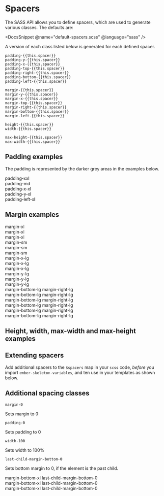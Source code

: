 # Spacers

The SASS API allows you to define spacers, which are used to generate various classes. The defaults are:

<DocsSnippet @name="default-spacers.scss" @language="sass" />

A version of each class listed below is generated for each defined spacer.

    padding-{{this.spacer}}
    padding-y-{{this.spacer}}
    padding-x-{{this.spacer}}
    padding-top-{{this.spacer}}
    padding-right-{{this.spacer}}
    padding-bottom-{{this.spacer}}
    padding-left-{{this.spacer}}

    margin-{{this.spacer}}
    margin-y-{{this.spacer}}
    margin-x-{{this.spacer}}
    margin-top-{{this.spacer}}
    margin-right-{{this.spacer}}
    margin-bottom-{{this.spacer}}
    margin-left-{{this.spacer}}

    height-{{this.spacer}}
    width-{{this.spacer}}

    max-height-{{this.spacer}}
    max-width-{{this.spacer}}

## Padding examples

The padding is represented by the darker grey areas in the examples below.


<div class="ember-skeleton-styles">
<DocsDemo class="body-text" as |demo|>
  <demo.example @name="padding-xxl.hbs" class="padding-examples viewport">
    <div class="padding-xxl">
      <div>padding-xxl</div>
    </div>
  </demo.example>
  <demo.snippet @name="padding-xxl.hbs" />
</DocsDemo>
</div>

<div class="ember-skeleton-styles">
<DocsDemo class="body-text" as |demo|>
  <demo.example @name="padding-md.hbs" class="padding-examples viewport">
    <div class="padding-md">
      <div>padding-md</div>
    </div>
  </demo.example>
  <demo.snippet @name="padding-md.hbs" />
</DocsDemo>
</div>

<div class="ember-skeleton-styles">
<DocsDemo class="body-text" as |demo|>
  <demo.example @name="padding-x-xl.hbs" class="padding-examples viewport">
    <div class="padding-x-xl">
      <div>padding-x-xl</div>
    </div>
  </demo.example>
  <demo.snippet @name="padding-x-xl.hbs" />
</DocsDemo>
</div>

<div class="ember-skeleton-styles">
<DocsDemo class="body-text" as |demo|>
  <demo.example @name="padding-y-xl.hbs" class="padding-examples viewport">
    <div class="padding-y-xl">
      <div>padding-y-xl</div>
    </div>
  </demo.example>
  <demo.snippet @name="padding-y-xl.hbs" />
</DocsDemo>
</div>

<div class="ember-skeleton-styles">
<DocsDemo class="body-text" as |demo|>
  <demo.example @name="padding-left-xl.hbs" class="padding-examples viewport">
    <div class="padding-left-xl">
      <div>padding-left-xl</div>
    </div>
  </demo.example>
  <demo.snippet @name="padding-left-xl.hbs" />
</DocsDemo>
</div>

## Margin examples

<div class="ember-skeleton-styles">
<DocsDemo class="body-text" as |demo|>
  <demo.example @name="margin-xl.hbs" class="margin-examples viewport">
    <div class="margin-xl">margin-xl</div>
    <div class="margin-xl">margin-xl</div>
    <div class="margin-xl">margin-xl</div>
  </demo.example>
  <demo.snippet @name="margin-xl.hbs" />
</DocsDemo>
</div>

<div class="ember-skeleton-styles">
<DocsDemo class="body-text" as |demo|>
  <demo.example @name="margin-sm.hbs" class="margin-examples viewport">
    <div class="margin-sm">margin-sm</div>
    <div class="margin-sm">margin-sm</div>
    <div class="margin-sm">margin-sm</div>
  </demo.example>
  <demo.snippet @name="margin-sm.hbs" />
</DocsDemo>
</div>

<div class="ember-skeleton-styles">
<DocsDemo class="body-text" as |demo|>
  <demo.example @name="margin-x-lg.hbs" class="margin-examples viewport">
    <div class="margin-x-lg">margin-x-lg</div>
    <div class="margin-x-lg">margin-x-lg</div>
    <div class="margin-x-lg">margin-x-lg</div>
  </demo.example>
  <demo.snippet @name="margin-x-lg.hbs" />
</DocsDemo>
</div>

<div class="ember-skeleton-styles">
<DocsDemo class="body-text" as |demo|>
  <demo.example @name="margin-y-lg.hbs" class="margin-examples vertical viewport">
    <div class="margin-y-lg">margin-y-lg</div>
    <div class="margin-y-lg">margin-y-lg</div>
    <div class="margin-y-lg">margin-y-lg</div>
  </demo.example>
  <demo.snippet @name="margin-y-lg.hbs" />
</DocsDemo>
</div>

<div class="ember-skeleton-styles">
<DocsDemo class="body-text" as |demo|>
  <demo.example @name="margin-bottom-lg-margin-right-lg.hbs" class="margin-examples viewport">
    <div class="margin-bottom-lg margin-right-lg">margin-bottom-lg margin-right-lg</div>
    <div class="margin-bottom-lg margin-right-lg">margin-bottom-lg margin-right-lg</div>
    <div class="margin-bottom-lg margin-right-lg">margin-bottom-lg margin-right-lg</div>
    <div class="margin-bottom-lg margin-right-lg">margin-bottom-lg margin-right-lg</div>
    <div class="margin-bottom-lg margin-right-lg">margin-bottom-lg margin-right-lg</div>
    <div class="margin-bottom-lg margin-right-lg">margin-bottom-lg margin-right-lg</div>
  </demo.example>
  <demo.snippet @name="margin-bottom-lg-margin-right-lg.hbs" />
</DocsDemo>
</div>

## Height, width, max-width and max-height examples

<div class="ember-skeleton-styles">
<DocsDemo class="body-text" as |demo|>
  <demo.example @name="height-width-max-height-max-width.hbs" class="height-width-demo viewport"> 
      <div class="max-width-xxl height-xxl"></div>
  </demo.example>
  <demo.snippet @name="height-width-max-height-max-width.hbs" />
</DocsDemo>
</div>

## Extending spacers

Add additional spacers to the `$spacers` map in your `scss` code, *before* you import `ember-skeleton-variables`, and ten use in your templates as shown below.

<div class="ember-skeleton-styles">
<DocsDemo class="body-text" as |demo|>
  <demo.example @name="extending-spacers.hbs" class="height-width-demo viewport">
    <div class="padding-xxxl">
      <div class="height-xxxxl width-xxxxl"></div>
    </div>
  </demo.example>
  <demo.snippet @name="extending-spacer-values.scss" @label="scss" />
  <demo.snippet 
    @name="extending-spacers.hbs"
    @label="hbs"
    @language="htmlbars"
  />
</DocsDemo>
</div>


## Additional spacing classes

    margin-0

Sets margin to 0

    padding-0

Sets padding to 0

    width-100

Sets width to 100%

    last-child-margin-bottom-0

Sets bottom margin to 0, if the element is the past child.

<div class="ember-skeleton-styles">
<DocsDemo class="body-text" as |demo|>
  <demo.example @name="last-child-margin-bottom.hbs" class="last-child-margin-bottom-0-demo viewport">
    <div> 
      <div class="margin-bottom-xl last-child-margin-bottom-0">margin-bottom-xl last-child-margin-bottom-0</div>
      <div class="margin-bottom-xl last-child-margin-bottom-0">margin-bottom-xl last-child-margin-bottom-0</div>
      <div class="margin-bottom-xl last-child-margin-bottom-0">margin-bottom-xl last-child-margin-bottom-0</div>
    </div>
  </demo.example>
  <demo.snippet @name="last-child-margin-bottom.hbs" />
</DocsDemo>
</div>